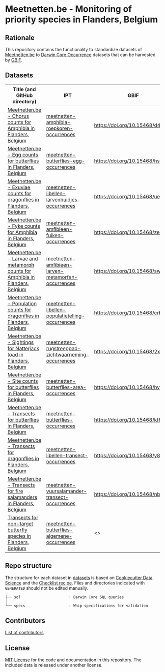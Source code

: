# Meetnetten.be - Monitoring of priority species in Flanders, Belgium

## Rationale

This repository contains the functionality to standardize datasets of [Meetnetten.be](https://meetnetten.be) to [Darwin Core Occurrence](https://www.gbif.org/dataset-classes) datasets that can be harvested by [GBIF](http://www.gbif.org).

## Datasets

Title (and GitHub directory) | IPT | GBIF
--- | --- | ---
[Meetnetten.be - Chorus counts for Amphibia in Flanders, Belgium](datasets/5%2B33%20meetnetten-amfibieen-roepkoren-occurrences) | [meetnetten-amphibia-roepkoren-occurrences](https://ipt.inbo.be/resource?r=meetnetten-amphibia-roepkoren-occurrences) | <https://doi.org/10.15468/d4bu8j>
[Meetnetten.be - Egg counts for butterflies in Flanders, Belgium](datasets/15%20meetnetten-dagvlinders-eitelling-occurrences) | [meetnetten-butterflies-egg-occurrences](https://ipt.inbo.be/resource?r=meetnetten-butterflies-egg-occurrences) | <https://doi.org/10.15468/hsfq2u>
[Meetnetten.be - Exuviae counts for dragonflies in Flanders, Belgium](datasets/9%2B37%20meetnetten-libellen-larvenhuidjes-occurrences) | [meetnetten-libellen-larvenhuidjes-occurrences](https://ipt.inbo.be/resource?r=meetnetten-libellen-larvenhuidjes-occurrences) | <https://doi.org/10.15468/ue87ux>
[Meetnetten.be - Fyke counts for Amphibia in Flanders, Belgium](datasets/2%20meetnetten-amfibieen-fuiken-occurrences) | [meetnetten-amfibieen-fuiken-occurrences](https://ipt.inbo.be/resource?r=meetnetten-amfibieen-fuiken-occurrences) | <https://doi.org/10.15468/zeaq2t>
[Meetnetten.be - Larvae and metamorph counts for Amphibia in Flanders, Belgium](datasets/25%2B32%20meetnetten-amfibieen-larven-metamorfen-occurrences) | [meetnetten-amfibieen-larven-metamorfen-occurrences](https://ipt.inbo.be/resource?r=meetnetten-amfibieen-larven-metamorfen-occurrences) | <https://doi.org/10.15468/swgure>
[Meetnetten.be - Population counts for dragonflies in Flanders, Belgium](datasets/3%20meetnetten-libellen-populatietelling-occurrences) | [meetnetten-libellen-populatietelling-occurrences](https://ipt.inbo.be/resource?r=meetnetten-libellen-populatietelling-occurrences) | <https://doi.org/10.15468/crbudg>
[Meetnetten.be - Sightings for Natterjack toad in Flanders, Belgium](datasets/34%20meetnetten-rugstreeppad-zichtwaarneming-occurrences) | [meetnetten-rugstreeppad-zichtwaarneming-occurrences](https://ipt.inbo.be/resource?r=meetnetten-rugstreeppad-zichtwaarneming-occurrences) | <https://doi.org/10.15468/2xfw8y>
[Meetnetten.be - Site counts for butterflies in Flanders, Belgium](datasets/28%2B39%20meetnetten-dagvlinders-gebiedstelling-occurrences) | [meetnetten-butterflies-area-occurrences](https://ipt.inbo.be/resource?r=meetnetten-butterflies-area-occurrences) | <https://doi.org/10.15468/hvgkh4>
[Meetnetten.be - Transects for butterflies in Flanders, Belgium](datasets/1%20meetnetten-dagvlinders-transect-occurrences/sql) | [meetnetten-butterflies-occurrences](https://ipt.inbo.be/resource?r=meetnetten-butterflies-occurrences) | <https://doi.org/10.15468/kfhvy4>
[Meetnetten.be - Transects for dragonflies in Flanders, Belgium](datasets/8%20meetnetten-libellen-transect-occurrences) | [meetnetten-libellen-transect-occurrences](https://ipt.inbo.be/resource?r=meetnetten-libellen-transect-occurrences) | <https://doi.org/10.15468/y8u6e9>
[Meetnetten.be - Transects for fire salamanders in Flanders, Belgium](datasets/4%20meetnetten-vuursalamander-transect-occurrences) | [meetnetten-vuursalamander-transect-occurrences](https://ipt.inbo.be/resource?r=meetnetten-vuursalamander-transect-occurrences) | <https://doi.org/10.15468/nbsk9h>
[Transects for non-target butterfly species in Flanders, Belgium](datasets/29%20meetnetten-dagvlinders-algemene-occurrences) | [meetnetten-butterflies-algemene-occurrences](https://ipt.inbo.be/resource?r=meetnetten-butterflies-algemene-occurrences) | <>

## Repo structure

The structure for each dataset in [datasets](datasets) is based on [Cookiecutter Data Science](http://drivendata.github.io/cookiecutter-data-science/) and the [Checklist recipe](https://github.com/trias-project/checklist-recipe). Files and directories indicated with `GENERATED` should not be edited manually.

```
├── sql                      : Darwin Core SQL queries
│
└── specs                    : Whip specifications for validation
```

## Contributors

[List of contributors](https://github.com/inbo/meetnetten-occurrences/graphs/contributors)

## License

[MIT License](LICENSE) for the code and documentation in this repository. The included data is released under another license.
